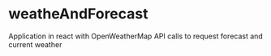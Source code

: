 # weatheAndForecast
Application in react with OpenWeatherMap  API calls to request forecast and current weather

